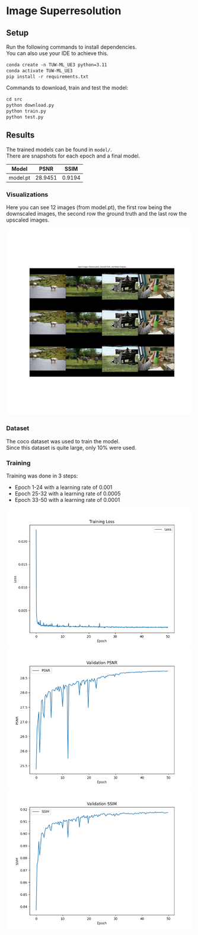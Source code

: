# Image Superresolution

## Setup

Run the following commands to install dependencies.  
You can also use your IDE to achieve this.

```shell
conda create -n TUW-ML_UE3 python=3.11
conda activate TUW-ML_UE3
pip install -r requirements.txt
```

Commands to download, train and test the model:

```shell
cd src
python download.py
python train.py
python test.py
```

## Results

The trained models can be found in `model/`.  
There are snapshots for each epoch and a final model.

| Model    | PSNR    | SSIM   |
|----------|---------|--------|
| model.pt | 28.9451 | 0.9194 |

### Visualizations

Here you can see 12 images (from model.pt), the first row being the downscaled images, the second row the ground truth
and the last row the upscaled images.

![visualization_1.png](eval_score/visualization_1.png)

### Dataset

The coco dataset was used to train the model.  
Since this dataset is quite large, only 10% were used.

### Training

Training was done in 3 steps:

* Epoch 1-24 with a learning rate of 0.001
* Epoch 25-32 with a learning rate of 0.0005
* Epoch 33-50 with a learning rate of 0.0001

![loss.png](eval_score/loss.png)
![psnr.png](eval_score/psnr.png)
![ssim.png](eval_score/ssim.png)
